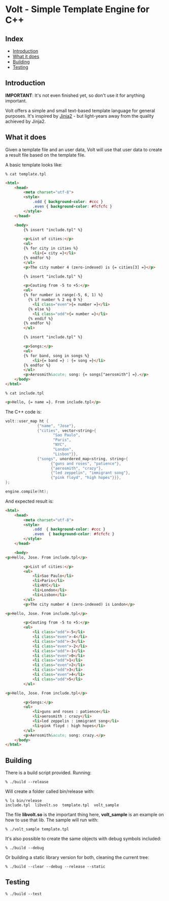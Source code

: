 Volt - Simple Template Engine for C++
=====================================

Index
-----

* [Introduction](#Introduction)
* [What it does](#What-it-does)
* [Building](#Building)
* [Testing](#Testing)

Introduction
------------

**IMPORTANT**: It's not even finished yet, so don't use it for anything important.

Volt offers a simple and small text-based template language for general purposes. It's inspired by [Jinja2](http://jinja.pocoo.org) - but light-years away from the quality achieved by Jinja2.

What it does
------------

Given a template file and an user data, Volt will use that user data to create a result file based on the template file.

A basic template looks like:

```shell
% cat template.tpl
```

```html
<html>
    <head>
        <meta charset="utf-8">
        <style>
            .odd { background-color: #ccc }
            .even { background-color: #fcfcfc }
        </style>
    </head>

    <body>
        {% insert "include.tpl" %}

        <p>List of cities:</p>
        <ul>
        {% for city in cities %}
            <li>{= city =}</li>
        {% endfor %}
        </ul>
        <p>The city number 4 (zero-indexed) is {= cities[3] =}</p>

        {% insert "include.tpl" %}

        <p>Couting from -5 to +5:</p>
        <ul>
        {% for number in range(-5, 6, 1) %}
          {% if number % 2 eq 0 %}
            <li class="even">{= number =}</li>
          {% else %}
            <li class="odd">{= number =}</li>
          {% endif %}
        {% endfor %}
        </ul>

        {% insert "include.tpl" %}

        <p>Songs:</p>
        <ul>
        {% for band, song in songs %}
            <li>{= band =} : {= song =}</li>
        {% endfor %}
        </ul>
        <p>Aerosmith&acute; song: {= songs["aerosmith"] =}.</p>
    </body>
</html>
```

```shell
% cat include.tpl
```

```html
<p>Hello, {= name =}. From include.tpl</p>
```

The C++ code is:
```cpp
volt::user_map ht {
              {"name", "Jose"},
              {"cities", vector<string>{
                     "Sao Paulo",
                     "Paris",
                     "NYC",
                     "London",
                     "Lisbon"}},
              {"songs", unordered_map<string, string>{
                    {"guns and roses", "patience"},
                    {"aerosmith", "crazy"},
                    {"led zeppelin", "immigrant song"},
                    {"pink floyd", "high hopes"}}},
};

engine.compile(ht);
```

And expected result is:

```html
<html>
    <head>
        <meta charset="utf-8">
        <style>
            .odd  { background-color: #ccc }
            .even  { background-color: #fcfcfc }
        </style>
    </head>

    <body>
<p>Hello, Jose. From include.tpl</p>

        <p>List of cities:</p>
        <ul>
            <li>Sao Paulo</li>
            <li>Paris</li>
            <li>NYC</li>
            <li>London</li>
            <li>Lisbon</li>
        </ul>
        <p>The city number 4 (zero-indexed) is London</p>

<p>Hello, Jose. From include.tpl</p>

        <p>Couting from -5 to +5:</p>
        <ul>
            <li class="odd">-5</li>
            <li class="even">-4</li>
            <li class="odd">-3</li>
            <li class="even">-2</li>
            <li class="odd">-1</li>
            <li class="even">0</li>
            <li class="odd">1</li>
            <li class="even">2</li>
            <li class="odd">3</li>
            <li class="even">4</li>
            <li class="odd">5</li>
        </ul>

<p>Hello, Jose. From include.tpl</p>

        <p>Songs:</p>
        <ul>
            <li>guns and roses : patience</li>
            <li>aerosmith : crazy</li>
            <li>led zeppelin : immigrant song</li>
            <li>pink floyd : high hopes</li>
        </ul>
        <p>Aerosmith&acute; song: crazy.</p>
    </body>
</html>
```

Building
--------

There is a build script provided. Running:

```shell
% ./build --release
```

Will create a folder called bin/release with:

```shell
% ls bin/release
include.tpl  libvolt.so  template.tpl  volt_sample
```

The file **libvolt.so** is the important thing here, **volt_sample** is an example on how to use that lib. The sample will run with:

```shell
% ./volt_sample template.tpl
```

It's also possible to create the same objects with debug symbols included:

```shell
% ./build --debug
```

Or building a static library version for both, cleaning the current tree:

```shell
% ./build --clear --debug --release --static
```

Testing
-------

```
% ./build --test
```
